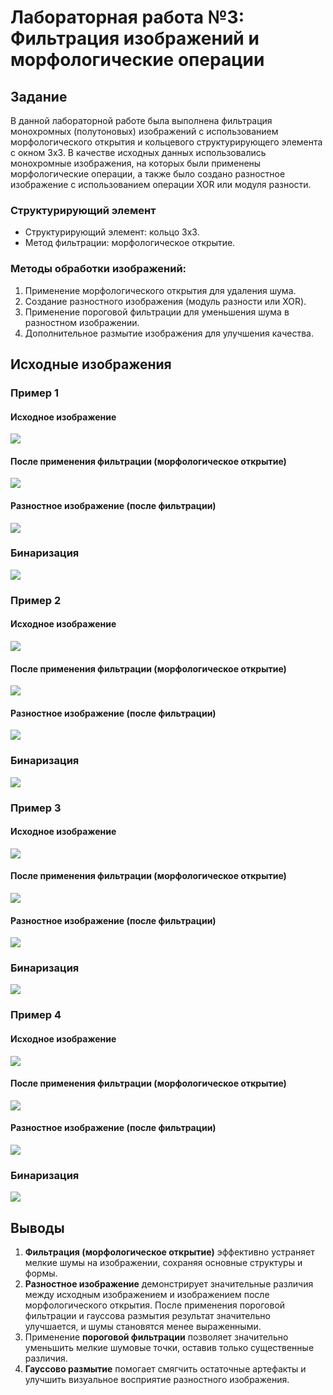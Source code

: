 # Лабораторная работа №3: Фильтрация изображений и морфологические операции

## Задание

В данной лабораторной работе была выполнена фильтрация монохромных (полутоновых) изображений с использованием морфологического открытия и кольцевого структурирующего элемента с окном 3x3. В качестве исходных данных использовались монохромные изображения, на которых были применены морфологические операции, а также было создано разностное изображение с использованием операции XOR или модуля разности.

### Структурирующий элемент
- Структурирующий элемент: кольцо 3x3.
- Метод фильтрации: морфологическое открытие.

### Методы обработки изображений:
1. Применение морфологического открытия для удаления шума.
2. Создание разностного изображения (модуль разности или XOR).
3. Применение пороговой фильтрации для уменьшения шума в разностном изображении.
4. Дополнительное размытие изображения для улучшения качества.

## Исходные изображения

### Пример 1

#### Исходное изображение

![](../pictures_src/face.bmp)

#### После применения фильтрации (морфологическое открытие)

![](../pictures_results/filtered_face.bmp)

#### Разностное изображение (после фильтрации)

![](../pictures_results/diff_face.bmp)

### Бинаризация

![](../pictures_results/binary_face.bmp)

### Пример 2

#### Исходное изображение

![](../pictures_src/chess.bmp)

#### После применения фильтрации (морфологическое открытие)

![](../pictures_results/filtered_chess.bmp)

#### Разностное изображение (после фильтрации)

![](../pictures_results/diff_chess.bmp)

### Бинаризация

![](../pictures_results/binary_chess.bmp)

### Пример 3

#### Исходное изображение

![](../pictures_src/text.png)

#### После применения фильтрации (морфологическое открытие)

![](../pictures_results/filtered_text.png)

#### Разностное изображение (после фильтрации)

![](../pictures_results/diff_text.png)

### Бинаризация

![](../pictures_results/binary_text.png)

### Пример 4

#### Исходное изображение

![](../pictures_src/house.bmp)

#### После применения фильтрации (морфологическое открытие)

![](../pictures_results/filtered_house.bmp)

#### Разностное изображение (после фильтрации)

![](../pictures_results/diff_house.bmp)

### Бинаризация

![](../pictures_results/binary_house.bmp)

## Выводы

1. **Фильтрация (морфологическое открытие)** эффективно устраняет мелкие шумы на изображении, сохраняя основные структуры и формы.
2. **Разностное изображение** демонстрирует значительные различия между исходным изображением и изображением после морфологического открытия. После применения пороговой фильтрации и гауссова размытия результат значительно улучшается, и шумы становятся менее выраженными.
3. Применение **пороговой фильтрации** позволяет значительно уменьшить мелкие шумовые точки, оставив только существенные различия.
4. **Гауссово размытие** помогает смягчить остаточные артефакты и улучшить визуальное восприятие разностного изображения.

